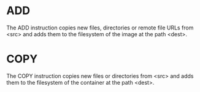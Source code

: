 # ADD
The ADD instruction copies new files, directories or remote file URLs from &lt;src&gt; and adds them to the filesystem of the image at the path &lt;dest&gt;.

# COPY
The COPY instruction copies new files or directories from &lt;src&gt; and adds them to the filesystem of the container at the path &lt;dest&gt;.

